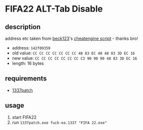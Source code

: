 # FIFA22 ALT-Tab Disable

## description

address etc taken from [beck123](https://www.elitepvpers.com/forum/members/5995047-beck123.html)'s [cheatengine script](https://www.elitepvpers.com/forum/fifa/4950661-free-fifa-22-timed-shot-anti-alt-tab-bypass.html) - thanks bro!

* address: `142f09359`
* old value: `CC CC CC CC CC CC CC 48 83 EC 48 48 83 3D EC 16`
* new value: `CC CC CC CC CC CC CC C3 90 90 90 48 83 3D EC 16`
* length: 16 bytes

## requirements

* [1337patch](https://github.com/chausner/1337patch)

## usage

1. start FIFA22
2. run `1337patch.exe fuck-ea.1337 "FIFA 22.exe"`
